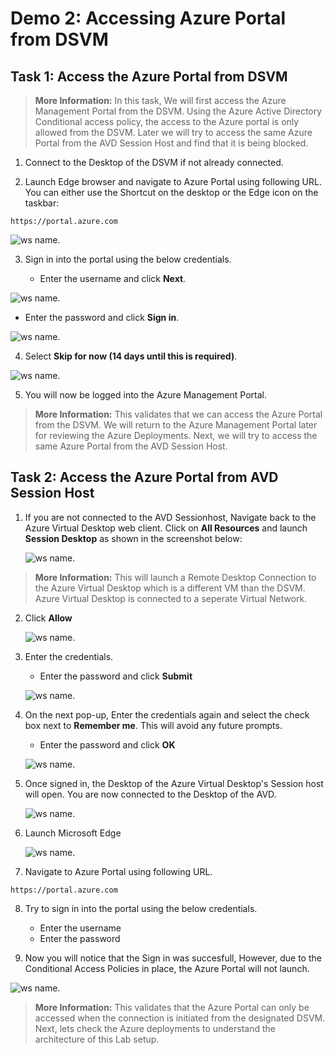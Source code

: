 # **Demo 2: Accessing Azure Portal from DSVM**


## **Task 1: Access the Azure Portal from DSVM**

>**More Information:**
>In this task, We will first access the Azure Management Portal from the DSVM. Using the Azure Active Directory Conditional access policy, the access to the Azure portal is only allowed from the DSVM.
>Later we will try to access the same Azure Portal from the AVD Session Host and find that it is being blocked.

1. Connect to the Desktop of the DSVM if not already connected.

2. Launch Edge browser and navigate to Azure Portal using following URL. You can either use the Shortcut on the desktop or the Edge icon on the taskbar:     
```
https://portal.azure.com
```

![ws name.](media/img83.png)				

3. Sign in into the portal using the below credentials.

   - Enter the username **<inject key="azureaduseremail" />** and click **Next**.   

![ws name.](media/img84.png)	

   - Enter the password **<inject key="azureaduserpassword" />** and click **Sign in**.

![ws name.](media/img85.png)

4. Select **Skip for now (14 days until this is required)**.

![ws name.](media/img86.png)

5. You will now be logged into the Azure Management Portal.

>**More Information:**
>This validates that we can access the Azure Portal from the DSVM.
>We will return to the Azure Management Portal later for reviewing the Azure Deployments.
> Next, we will try to access the same Azure Portal from the AVD Session Host.

## **Task 2: Access the Azure Portal from AVD Session Host**

1. If you are not connected to the AVD Sessionhost, Navigate back to the Azure Virtual Desktop web client. Click on **All Resources** and launch **Session Desktop** as shown in the screenshot below:

   ![ws name.](media/img77.png)

>**More Information:**
>This will launch a Remote Desktop Connection to the Azure Virtual Desktop which is a different VM than the DSVM.
>Azure Virtual Desktop is connected to a seperate Virtual Network.

2. Click **Allow**

   ![ws name.](media/img78.png)

3. Enter the credentials.

   - Enter the password **<inject key="azureaduserpassword" />** and click **Submit**

   ![ws name.](media/img79.png)

4. On the next pop-up, Enter the credentials again and select the check box next to **Remember me**. This will avoid any future prompts.

   - Enter the password **<inject key="azureaduserpassword" />** and click **OK**
   
   ![ws name.](media/img66.png)

5. Once signed in, the Desktop of the Azure Virtual Desktop's Session host will open. You are now connected to the Desktop of the AVD.

   ![ws name.](media/img80.png)

6. Launch Microsoft Edge

   ![ws name.](media/img88.png)

7. Navigate to Azure Portal using following URL.
```
https://portal.azure.com
```

8. Try to sign in into the portal using the below credentials.

   - Enter the username **<inject key="azureaduseremail" />**
   - Enter the password **<inject key="azureaduserpassword" />**

9. Now you will notice that the Sign in was succesfull, However, due to the Conditional Access Policies in place, the Azure Portal will not launch.

![ws name.](media/img89.png)

>**More Information:**
>This validates that the Azure Portal can only be accessed when the connection is initiated from the designated DSVM.
>Next, lets check the Azure deployments to understand the architecture of this Lab setup.